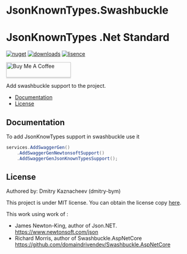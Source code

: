 # JsonKnownTypes.Swashbuckle

# JsonKnownTypes .Net Standard
[![nuget](https://img.shields.io/nuget/v/JsonKnownTypes.Swashbuckle?style=flat-square)](https://www.nuget.org/packages/JsonKnownTypes.Swashbuckle)
[![downloads](https://img.shields.io/nuget/dt/JsonKnownTypes.Swashbuckle?style=flat-square)](https://www.nuget.org/packages/JsonKnownTypes.Swashbuckle)
[![lisence](https://img.shields.io/badge/lisence-MIT-green?style=flat-square)](https://github.com/dmitry-bym/JsonKnownTypes.Swashbuckle/blob/main/LICENSE)

<a href="https://www.buymeacoffee.com/dmitry.bym" target="_blank"><img src="https://www.buymeacoffee.com/assets/img/custom_images/yellow_img.png" alt="Buy Me A Coffee" style="height: 41px !important;width: 174px !important;box-shadow: 0px 3px 2px 0px rgba(190, 190, 190, 0.5) !important;-webkit-box-shadow: 0px 3px 2px 0px rgba(190, 190, 190, 0.5) !important;" ></a>

Add swashbuckle support to the project.

- [Documentation](#Documentation)
- [License](#License)



## Documentation
To add JsonKnowTypes support in swashbuckle use it
```c#        
services.AddSwaggerGen()
    .AddSwaggerGenNewtonsoftSupport()
    .AddSwaggerGenJsonKnownTypesSupport();
```

## License

Authored by: Dmitry Kaznacheev (dmitry-bym)

This project is under MIT license. You can obtain the license copy [here](https://github.com/dmitry-bym/JsonKnownTypes.Swashbuckle/blob/main/LICENSE).

This work using work of :
 - James Newton-King, author of Json.NET. https://www.newtonsoft.com/json
 - Richard Morris, author of Swashbuckle.AspNetCore https://github.com/domaindrivendev/Swashbuckle.AspNetCore
